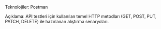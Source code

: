 Teknolojiler: Postman

Açıklama: API testleri için kullanılan temel HTTP metodları (GET, POST, PUT, PATCH, DELETE) ile hazırlanan alıştırma
senaryoları.
